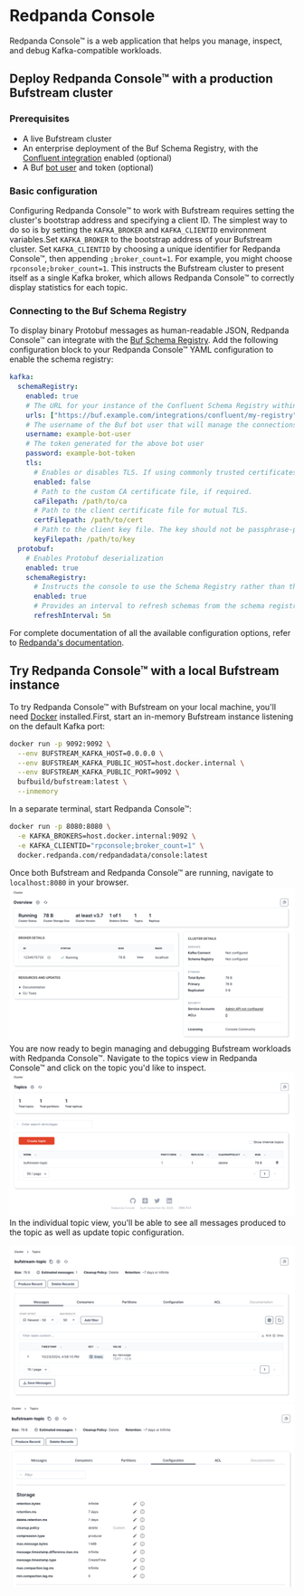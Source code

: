 # Redpanda Console

Redpanda Console™ is a web application that helps you manage, inspect, and debug Kafka-compatible workloads.

## Deploy Redpanda Console™ with a production Bufstream cluster

### Prerequisites

- A live Bufstream cluster
- An enterprise deployment of the Buf Schema Registry, with the [Confluent integration](../../../bsr/kafka/manage-instances/) enabled (optional)
- A Buf [bot user](../../../bsr/admin/instance/bot-users/) and token (optional)

### Basic configuration

Configuring Redpanda Console™ to work with Bufstream requires setting the cluster's bootstrap address and specifying a client ID. The simplest way to do so is by setting the `KAFKA_BROKER` and `KAFKA_CLIENTID` environment variables.Set `KAFKA_BROKER` to the bootstrap address of your Bufstream cluster. Set `KAFKA_CLIENTID` by choosing a unique identifier for Redpanda Console™, then appending `;broker_count=1`. For example, you might choose `rpconsole;broker_count=1`. This instructs the Bufstream cluster to present itself as a single Kafka broker, which allows Redpanda Console™ to correctly display statistics for each topic.

### Connecting to the Buf Schema Registry

To display binary Protobuf messages as human-readable JSON, Redpanda Console™ can integrate with the [Buf Schema Registry](../../../bsr/). Add the following configuration block to your Redpanda Console™ YAML configuration to enable the schema registry:

```yaml
kafka:
  schemaRegistry:
    enabled: true
    # The URL for your instance of the Confluent Schema Registry within the Buf Schema Registry
    urls: ["https://buf.example.com/integrations/confluent/my-registry"]
    # The username of the Buf bot user that will manage the connections for your schema registry
    username: example-bot-user
    # The token generated for the above bot user
    password: example-bot-token
    tls:
      # Enables or disables TLS. If using commonly trusted certificates, you can enable TLS without specifying a CA.
      enabled: false
      # Path to the custom CA certificate file, if required.
      caFilepath: /path/to/ca
      # Path to the client certificate file for mutual TLS.
      certFilepath: /path/to/cert
      # Path to the client key file. The key should not be passphrase-protected.
      keyFilepath: /path/to/key
  protobuf:
    # Enables Protobuf deserialization
    enabled: true
    schemaRegistry:
      # Instructs the console to use the Schema Registry rather than the local filesystem for deserialization
      enabled: true
      # Provides an interval to refresh schemas from the schema registry.
      refreshInterval: 5m
```

For complete documentation of all the available configuration options, refer to [Redpanda's documentation](https://docs.redpanda.com/current/console/config/configure-console/).

## Try Redpanda Console™ with a local Bufstream instance

To try Redpanda Console™ with Bufstream on your local machine, you'll need [Docker](https://docs.docker.com/engine/install/) installed.First, start an in-memory Bufstream instance listening on the default Kafka port:

```bash
docker run -p 9092:9092 \
  --env BUFSTREAM_KAFKA_HOST=0.0.0.0 \
  --env BUFSTREAM_KAFKA_PUBLIC_HOST=host.docker.internal \
  --env BUFSTREAM_KAFKA_PUBLIC_PORT=9092 \
  bufbuild/bufstream:latest \
  --inmemory
```

In a separate terminal, start Redpanda Console™:

```bash
docker run -p 8080:8080 \
  -e KAFKA_BROKERS=host.docker.internal:9092 \
  -e KAFKA_CLIENTID="rpconsole;broker_count=1" \
  docker.redpanda.com/redpandadata/console:latest
```

Once both Bufstream and Redpanda Console™ are running, navigate to `localhost:8080` in your browser.![Redpanda Console home screen](../../../images/bufstream/integrations/rpconsole-home.png)You are now ready to begin managing and debugging Bufstream workloads with Redpanda Console™. Navigate to the topics view in Redpanda Console™ and click on the topic you'd like to inspect.![Redpanda Console all topics view](../../../images/bufstream/integrations/rpconole-topicview.png)In the individual topic view, you'll be able to see all messages produced to the topic as well as update topic configuration.

![Redpanda Console topic inspect](../../../images/bufstream/integrations/rpconsole-inspect-topic.png) ![Redpanda Console configure topic](../../../images/bufstream/integrations/rpconsole-config-topic.png)
